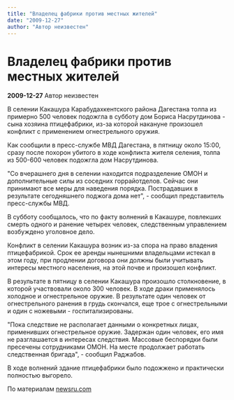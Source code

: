 ```yaml
---
title: "Владелец фабрики против местных жителей"
date: "2009-12-27"
author: "Автор неизвестен"
---
```


# Владелец фабрики против местных жителей

**2009-12-27** Автор неизвестен

В селении Какашура Карабудахкентского района Дагестана толпа из примерно 500 человек подожгла в субботу дом Бориса Насрутдинова - сына хозяина птицефабрики, из-за которой накануне произошел конфликт с применением огнестрельного оружия.

Как сообщили в пресс-службе МВД Дагестана, в пятницу около 15:00, сразу после похорон убитого в ходе конфликта жителя селения, толпа из 500-600 человек подожгла дом Насрутдинова.

"Со вчерашнего дня в селении находится подразделение ОМОН и дополнительные силы из соседних горрайотделов. Сейчас они принимают все меры для наведения порядка. Пострадавших в результате сегодняшнего поджога дома нет", - сообщил представитель пресс-службы МВД.

В субботу сообщалось, что по факту волнений в Какашуре, повлекших смерть одного и ранение четырех человек, следственным управлением возбуждено уголовное дело.

Конфликт в селении Какашура возник из-за спора на право владения птицефабрикой. Срок ее аренды нынешними владельцами истекал в этом году, при продлении договора они должны были учитывать интересы местного населения, на этой почве и произошел конфликт.

В результате в пятницу в селении Какашура произошло столкновение, в которой участвовали около 300 человек. В ходе драки применялось холодное и огнестрельное оружие. В результате один человек от огнестрельного ранения в грудь скончался, еще трое с огнестрельными и один с ножевыми - госпитализированы.

"Пока следствие не располагает данными о конкретных лицах, применивших огнестрельное оружие. Задержан один человек, его имя не разглашается в интересах следствия. Массовые беспорядки были пресечены сотрудниками ОМОН. На месте продолжает работать следственная бригада", - сообщил Раджабов.

В ходе волнений здание птицефабрики было подожжено и практически полностью выгорело.

По материалам [newsru.com](http://www.newsru.com/russia/26dec2009/kakash.html)